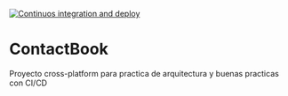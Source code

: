 [![Continuos integration and deploy](https://github.com/Eskantu/ContactBook/actions/workflows/dotnet.yml/badge.svg)](https://github.com/Eskantu/ContactBook/actions/workflows/dotnet.yml)
# ContactBook
Proyecto cross-platform para practica de arquitectura y buenas practicas con CI/CD
